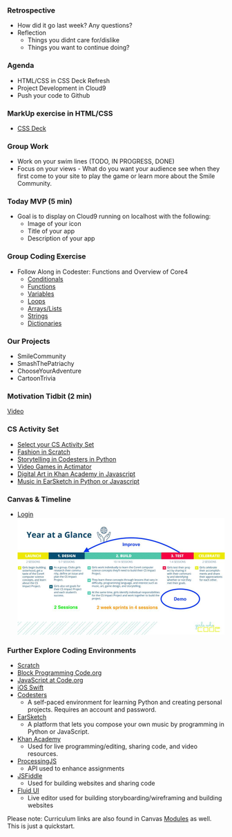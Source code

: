### Retrospective
* How did it go last week? Any questions?
* Reflection
  * Things you didnt care for/dislike
  * Things you want to continue doing?

### Agenda
* HTML/CSS in CSS Deck Refresh
* Project Development in Cloud9
* Push your code to Github

### MarkUp exercise in HTML/CSS
* [CSS Deck](http://cssdeck.com/labs/7zux8zo7)

### Group Work
* Work on your swim lines (TODO, IN PROGRESS, DONE)
* Focus on your views - What do you want your audience see when they first come to your site to play the game or learn more about the Smile Community.

### Today MVP (5 min)
* Goal is to display on Cloud9 running on localhost with the following:
  * Image of your icon
  * Title of your app
  * Description of your app

### Group Coding Exercise
* Follow Along in Codester: Functions and Overview of Core4
  * [Conditionals](https://www.codesters.com/preview/598ad7f9b1574af697cbcbace19a9cc5/)
  * [Functions](https://www.codesters.com/preview/ecfc3ffa2c3143d3ac74d6c74197ab13/)
  * [Variables](https://www.codesters.com/preview/410823bd7ed3463c82f7d8d802fbf340/)
  * [Loops](https://www.codesters.com/preview/656e6d77b73249d6b32f764df0133ab2/)
  * [Arrays/Lists](https://www.codesters.com/preview/39ab6a421b0140f791a1e5b6dfbdb54c/)
  * [Strings](https://www.codesters.com/preview/a7babbc9093645ecb1551cb4bffc54b1/)
  * [Dictionaries](https://www.codesters.com/preview/445e741c9abe4772bbc9b69227a04397/)
  
### Our Projects
* SmileCommunity
* SmashThePatriachy
* ChooseYourAdventure
* CartoonTrivia

### Motivation Tidbit (2 min)
[Video](https://www.youtube.com/watch?v=mFPg96gdPkc)

### CS Activity Set
* [Select your CS Activity Set](https://docs.google.com/document/d/1LBkpn1TK3J3InwlbLROLHOGvNAEPVR8xRb5Ax1jEF6U/preview#heading=h.x2dqe12x9rpe)
* [Fashion in Scratch](https://drive.google.com/drive/u/0/folders/0B7Y3SK71FWkwSVNLbXEtb0VjNTA)
* [Storytelling in Codesters in Python](https://drive.google.com/drive/u/0/folders/0B7Y3SK71FWkwYkJxN2dqZGZvRUU)
* [Video Games in Actimator](https://drive.google.com/drive/u/0/folders/0B7Y3SK71FWkwdUtvWkNrZi1wYms)
* [Digital Art in Khan Academy in Javascript](https://drive.google.com/drive/u/0/folders/0B7Y3SK71FWkwUG5TeWw0LTVrR0U)
* [Music in EarSketch in Python or Javascript](https://drive.google.com/drive/u/0/folders/0B7Y3SK71FWkwWm9Wb2Fpc2VNaTg0)

### Canvas & Timeline
* [Login](https://girlswhocode.instructure.com/login/canvas)
![Image of Timeline](../Year-at-a-Glance.jpg)

### Further Explore Coding Environments
* [Scratch](https://scratch.mit.edu/)
* [Block Programming Code.org](https://studio.code.org/s/course4)
* [JavaScript at Code.org](https://code.org/educate/applab)
* [iOS Swift](http://www.apple.com/swift/playgrounds/)
* [Codesters](https://www.codesters.com/)
  * A self-paced environment for learning Python and creating personal projects. Requires an account and password.
* [EarSketch](https://earsketch.gatech.edu/earsketch2/)
  * A platform that lets you compose your own music by programming in Python or JavaScript.
* [Khan Academy](https://www.khanacademy.org/computing/computer-programming/programming/intro-to-programming/a/learning-programming-on-khan-academy)
  * Used for live programming/editing, sharing code, and video resources. 
* [ProcessingJS](http://processingjs.org/)
  * API used to enhance assignments
* [JSFiddle](https://jsfiddle.net/)
  * Used for building websites and sharing code 
* [Fluid UI](https://www.fluidui.com/?utm_source=adwords&utm_campaign=fluid-ui&utm_medium=cpc_term=FluidSearches)
  * Live editor used for building storyboarding/wireframing and building websites 

Please note: Curriculum links are also found in Canvas [Modules](https://girlswhocode.instructure.com/courses/951/modules) as well.  This is just a quickstart. 